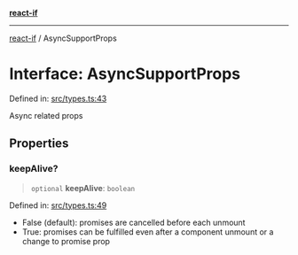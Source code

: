 [**react-if**](../README.md)

***

[react-if](../globals.md) / AsyncSupportProps

# Interface: AsyncSupportProps

Defined in: [src/types.ts:43](https://github.com/romac/react-if/blob/6520f9840a3039f7288dc7a8b21da0707979a6c9/src/types.ts#L43)

Async related props

## Properties

### keepAlive?

> `optional` **keepAlive**: `boolean`

Defined in: [src/types.ts:49](https://github.com/romac/react-if/blob/6520f9840a3039f7288dc7a8b21da0707979a6c9/src/types.ts#L49)

- False (default): promises are cancelled before each unmount
- True: promises can be fulfilled even after a
component unmount or a change to promise prop
